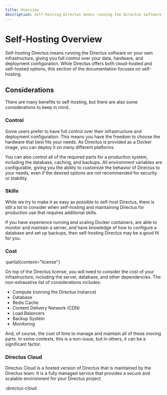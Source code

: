 ```yaml
---
title: Overview
description: Self-hosting Directus means running the Directus software on your own infrastructure.
---
```


# Self-Hosting Overview

Self-hosting Directus means running the Directus software on your own infrastructure, giving you full control over your data, hardware, and deployment configuration. While Directus offers both cloud-hosted and self-hosted options, this section of the documentation focuses on self-hosting.

## Considerations

There are many benefits to self-hosting, but there are also some considerations to keep in mind.

### Control

Some users prefer to have full control over their infrastructure and deployment configuration. This means you have the freedom to choose the hardware that best fits your needs. As Directus is provided as a Docker image, you can deploy it on many different platforms.

You can also control all of the required parts for a production system, including the database, caching, and backups. All environment variables are configurable, giving you the ability to customize the behavior of Directus to your needs, even if the desired options are not recommended for security or stability.

### Skills

While we try to make it as easy as possible to self-host Directus, there is still a lot to consider when self-hosting and maintaining Directus for production use that requires additional skills.

If you have experience running and scaling Docker containers, are able to monitor and maintain a server, and have knowledge of how to configure a database and set up backups, then self-hosting Directus may be a good fit for you.

### Cost

:partial{content="license"}

On top of the Directus license, you will need to consider the cost of your infrastructure, including the server, database, and other dependencies. The non-exhaustive list of considerations includes:

- Compute (running the Directus instance)
- Database
- Redis Cache
- Content Delivery Network (CDN)
- Load Balancers
- Backup System
- Monitoring

And, of course, the cost of time to manage and maintain all of these moving parts. In some contexts, this is a non-issue, but in others, it can be a significant factor. 

### Directus Cloud

Directus Cloud is a hosted version of Directus that is maintained by the Directus team. It is a fully managed service that provides a secure and scalable environment for your Directus project.

:directus-cloud
